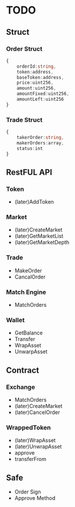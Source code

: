 # TODO

## Struct

### Order Struct

```typescript
{
    orderId:string,
    token:address,
    baseToken:address,
    price:uint256,
    amount:uint256,
    amountFixed:uint256,
    amountLeft:uint256
}
```

### Trade Struct

```typescript
{
    takerOrder:string,
    makerOrders:array,
    status:int
}
```

## RestFUL API

### Token

- (later)AddToken

### Market

- (later)CreateMarket
- (later)GetMarketList
- (later)GetMarketDepth

### Trade

- MakeOrder
- CancalOrder

### Match Engine

- MatchOrders

### Wallet

- GetBalance
- Transfer
- WrapAsset
- UnwarpAsset

## Contract

### Exchange

- MatchOrders
- (later)CreateMarket
- (later)CancelOrder

### WrappedToken

- (later)WrapAsset
- (later)UnwrapAsset
- approve
- transferFrom


## Safe

- Order Sign
- Approve Method

